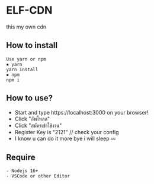 # ELF-CDN
this my own cdn

## How to install
```
Use yarn or npm
▪ yarn
yarn install
▪ npm
npm i
```

## How to use?
- Start and type https://localhost:3000 on your browser!
- Click "อัพโหลด"
- Click "สมัครเข้าใช้งาน"
- Register Key is "2121" // check your config
- I know u can do it more bye i will sleep 💤

## Require
```
- Nodejs 16+
- VSCode or other Editor
```
